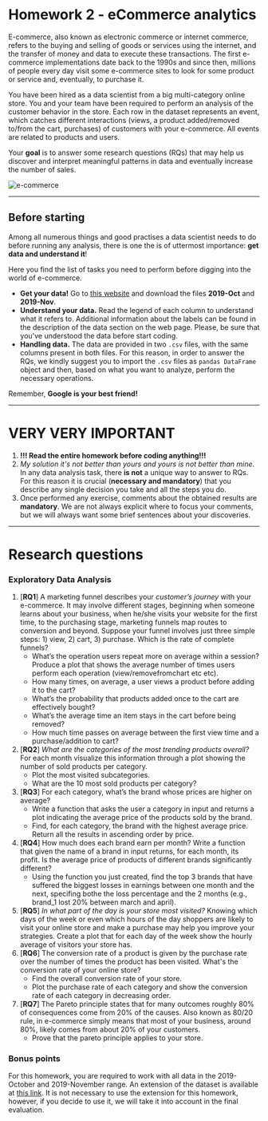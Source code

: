 # Homework 2 - eCommerce analytics


E-commerce, also known as electronic commerce or internet commerce, refers to the buying and selling of goods or services using the internet, and the transfer of money and data to execute these transactions. The first e-commerce implementations date back to the 1990s and since then, millions of people every day visit some e-commerce sites to look for some product or service and, eventually, to purchase it. 

You have been hired as a data scientist from a big multi-category online store. You and your team have been required to perform an analysis of the customer behavior in the store.  Each row in the dataset represents an event, which catches different interactions (views, a product added/removed to/from the cart, purchases) of customers with your e-commerce. All events are related to products and users.

Your **goal** is to answer some research questions (RQs) that may help us discover and interpret meaningful patterns in data and eventually increase the number of sales.

![e-commerce](https://www.nextre.it/wp-content/uploads/2020/09/E-commerce-web-development.png)
____

## Before starting
Among all numerous things and good practises a data scientist needs to do before running any analysis, there is one the is of uttermost importance: __get data and understand it__! 


Here you find the list of tasks you need to perform before digging into the world of e-commerce.

* __Get your data!__ Go to [this website](https://www.kaggle.com/mkechinov/ecommerce-behavior-data-from-multi-category-store?select=2019-Oct.csv) and download the files **2019-Oct** and **2019-Nov**.
* __Understand your data.__ Read the legend of each column to understand what it refers to. Additional information about the labels can be found in the description of the data section on the web page. Please, be sure that you've understood the data before start coding.
* __Handling data.__ The data are provided in two `.csv` files, with the same columns present in both files. For this reason, in order to answer the RQs, we kindly suggest you to import the `.csv` files as `pandas DataFrame` object and then, based on what you want to analyze, perform the necessary operations. 

Remember, **Google is your best friend!**


____


# VERY VERY IMPORTANT
1. __!!! Read the entire homework before coding anything!!!__
2. _My solution it's not better than yours and yours is not better than mine_. In any data analysis task, there __is not__ a unique way to answer to RQs. For this reason it is crucial (__necessary and mandatory__) that you describe any single decision you take and all the steps you do.
3. Once performed any exercise, comments about the obtained results are **mandatory**. We are not always explicit where to focus your comments, but we will always want some brief sentences about your discoveries.

____


# Research questions

### Exploratory Data Analysis

1. [__RQ1__] A marketing funnel describes your *customer’s journey* with your e-commerce. It may involve different stages, beginning when someone learns about your business, when he/she visits your website for the first time, to the purchasing stage, marketing funnels map routes to conversion and beyond. Suppose your funnel involves just three simple steps: 1) view, 2) cart, 3) purchase. Which is the rate of complete funnels?
   - What’s the operation users repeat more on average within a session? Produce a plot that shows the average number of times users perform each operation (view/removefromchart etc etc).
   - How many times, on average, a user views a product before adding it to the cart?
   - What’s the probability that products added once to the cart are effectively bought?
   - What’s the average time an item stays in the cart before being removed?
   - How much time passes on average between the first view time and a purchase/addition to cart?
2. [**RQ2**] *What are the categories of the most trending products overall?* For each month visualize this information through a plot showing the number of sold products per category.
   - Plot the most visited subcategories.
   - What are the 10 most sold products per category?
3. [**RQ3**] For each category, what’s the brand whose prices are higher on average? 
   - Write a function that asks the user a category in input and returns a plot indicating the average price of the products sold by the brand. 
   - Find, for each category, the brand with the highest average price. Return all the results in ascending order by price.
4. [**RQ4**] How much does each brand earn per month? Write a function that given the name of a brand in input returns, for each month, its profit. Is the average price of products of different brands significantly different?
   - Using the function you just created, find the top 3 brands that have suffered the biggest losses in earnings between one month and the next, specifing bothe the loss percentage and the 2 months (e.g., brand_1 lost 20% between march and april).
5. [**RQ5**] *In what part of the day is your store most visited?* Knowing which days of the week or even which hours of the day shoppers are likely to visit your online store and make a purchase may help you improve your strategies. 
Create a plot that for each day of the week show the hourly average of visitors your store has.
6. [**RQ6**] The conversion rate of a product is given by the purchase rate over the number of times the product has been visited. What's the conversion rate of your online store?
    - Find the overall conversion rate of your store.
    - Plot the purchase rate of each category and show the conversion rate of each category in decreasing order.
7. [**RQ7**] The Pareto principle states that for many outcomes roughly 80% of consequences come from 20% of the causes. Also known as 80/20 rule, in e-commerce simply means that most of your business, around 80%, likely comes from about 20% of your customers.
    - Prove that the pareto principle applies to your store.


### Bonus points
For this homework, you are required to work with all data in the 2019-October and 2019-November range. An extension of the dataset is available at [this link](https://drive.google.com/drive/folders/1Nan8X33H8xrXS5XhCKZmSpClFTCJsSpE). It is not necessary to use the extension for this homework, however, if you decide to use it, we will take it into account in the final evaluation.
